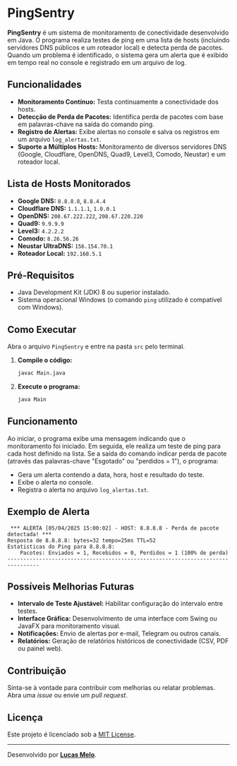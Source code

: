 # PingSentry

**PingSentry** é um sistema de monitoramento de conectividade desenvolvido em Java. O programa realiza testes de ping em uma lista de hosts (incluindo servidores DNS públicos e um roteador local) e detecta perda de pacotes. Quando um problema é identificado, o sistema gera um alerta que é exibido em tempo real no console e registrado em um arquivo de log.

## Funcionalidades

- **Monitoramento Contínuo:** Testa continuamente a conectividade dos hosts.
- **Detecção de Perda de Pacotes:** Identifica perda de pacotes com base em palavras-chave na saída do comando ping.
- **Registro de Alertas:** Exibe alertas no console e salva os registros em um arquivo `log_alertas.txt`.
- **Suporte a Múltiplos Hosts:** Monitoramento de diversos servidores DNS (Google, Cloudflare, OpenDNS, Quad9, Level3, Comodo, Neustar) e um roteador local.

## Lista de Hosts Monitorados

- **Google DNS:** `8.8.8.8`, `8.8.4.4`
- **Cloudflare DNS:** `1.1.1.1`, `1.0.0.1`
- **OpenDNS:** `208.67.222.222`, `208.67.220.220`
- **Quad9:** `9.9.9.9`
- **Level3:** `4.2.2.2`
- **Comodo:** `8.26.56.26`
- **Neustar UltraDNS:** `156.154.70.1`
- **Roteador Local:** `192.168.5.1`

## Pré-Requisitos

- Java Development Kit (JDK) 8 ou superior instalado.
- Sistema operacional Windows (o comando `ping` utilizado é compatível com Windows).

## Como Executar
Abra o arquivo `PingSentry` e entre na pasta `src` pelo terminal.

1. **Compile o código:**

   ```bash
   javac Main.java
   ```
   
2. **Execute o programa:**

   ```bash
   java Main
   ```

## Funcionamento

Ao iniciar, o programa exibe uma mensagem indicando que o monitoramento foi iniciado. Em seguida, ele realiza um teste de ping para cada host definido na lista. Se a saída do comando indicar perda de pacote (através das palavras-chave "Esgotado" ou "perdidos = 1"), o programa:
- Gera um alerta contendo a data, hora, host e resultado do teste.
- Exibe o alerta no console.
- Registra o alerta no arquivo `log_alertas.txt`.

## Exemplo de Alerta

```
 *** ALERTA [05/04/2025 15:00:02] - HOST: 8.8.8.8 - Perda de pacote detectada! ***
Resposta de 8.8.8.8: bytes=32 tempo=25ms TTL=52
Estatisticas do Ping para 8.8.8.8:
    Pacotes: Enviados = 1, Recebidos = 0, Perdidos = 1 (100% de perda)
--------------------------------------------------------------------------------
```

## Possíveis Melhorias Futuras

- **Intervalo de Teste Ajustável:** Habilitar configuração do intervalo entre testes.
- **Interface Gráfica:** Desenvolvimento de uma interface com Swing ou JavaFX para monitoramento visual.
- **Notificações:** Envio de alertas por e-mail, Telegram ou outros canais.
- **Relatórios:** Geração de relatórios históricos de conectividade (CSV, PDF ou painel web).

## Contribuição

Sinta-se à vontade para contribuir com melhorias ou relatar problemas. Abra uma *issue* ou envie um *pull request*.

## Licença

Este projeto é licenciado sob a [MIT License](LICENSE).

---

Desenvolvido por **[Lucas Melo](https://www.linkedin.com/in/lucas-melo-dev)**.
```